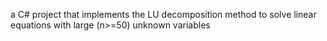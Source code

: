 a C# project that implements the LU decomposition method to solve linear equations with large (n>=50) unknown variables 
